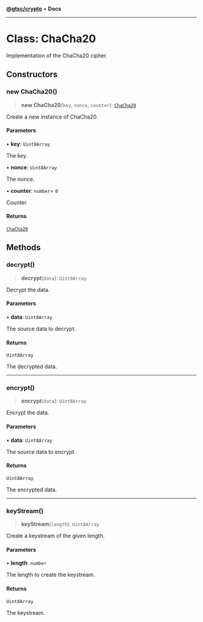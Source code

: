 [**@gtsc/crypto**](../README.md) • **Docs**

***

# Class: ChaCha20

Implementation of the ChaCha20 cipher.

## Constructors

### new ChaCha20()

> **new ChaCha20**(`key`, `nonce`, `counter`): [`ChaCha20`](ChaCha20.md)

Create a new instance of ChaCha20.

#### Parameters

• **key**: `Uint8Array`

The key.

• **nonce**: `Uint8Array`

The nonce.

• **counter**: `number`= `0`

Counter.

#### Returns

[`ChaCha20`](ChaCha20.md)

## Methods

### decrypt()

> **decrypt**(`data`): `Uint8Array`

Decrypt the data.

#### Parameters

• **data**: `Uint8Array`

The source data to decrypt.

#### Returns

`Uint8Array`

The decrypted data.

***

### encrypt()

> **encrypt**(`data`): `Uint8Array`

Encrypt the data.

#### Parameters

• **data**: `Uint8Array`

The source data to encrypt.

#### Returns

`Uint8Array`

The encrypted data.

***

### keyStream()

> **keyStream**(`length`): `Uint8Array`

Create a keystream of the given length.

#### Parameters

• **length**: `number`

The length to create the keystream.

#### Returns

`Uint8Array`

The keystream.
